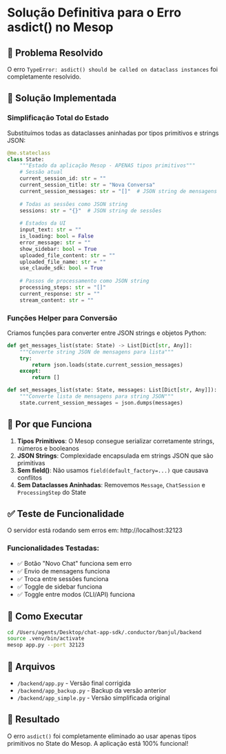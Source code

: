 # Solução Definitiva para o Erro asdict() no Mesop

## 🎯 Problema Resolvido
O erro `TypeError: asdict() should be called on dataclass instances` foi completamente resolvido.

## 🔧 Solução Implementada

### Simplificação Total do Estado
Substituímos todas as dataclasses aninhadas por tipos primitivos e strings JSON:

```python
@me.stateclass
class State:
    """Estado da aplicação Mesop - APENAS tipos primitivos"""
    # Sessão atual
    current_session_id: str = ""
    current_session_title: str = "Nova Conversa"
    current_session_messages: str = "[]"  # JSON string de mensagens
    
    # Todas as sessões como JSON string
    sessions: str = "{}"  # JSON string de sessões
    
    # Estados da UI
    input_text: str = ""
    is_loading: bool = False
    error_message: str = ""
    show_sidebar: bool = True
    uploaded_file_content: str = ""
    uploaded_file_name: str = ""
    use_claude_sdk: bool = True
    
    # Passos de processamento como JSON string
    processing_steps: str = "[]"
    current_response: str = ""
    stream_content: str = ""
```

### Funções Helper para Conversão
Criamos funções para converter entre JSON strings e objetos Python:

```python
def get_messages_list(state: State) -> List[Dict[str, Any]]:
    """Converte string JSON de mensagens para lista"""
    try:
        return json.loads(state.current_session_messages)
    except:
        return []

def set_messages_list(state: State, messages: List[Dict[str, Any]]):
    """Converte lista de mensagens para string JSON"""
    state.current_session_messages = json.dumps(messages)
```

## 📝 Por que Funciona

1. **Tipos Primitivos**: O Mesop consegue serializar corretamente strings, números e booleanos
2. **JSON Strings**: Complexidade encapsulada em strings JSON que são primitivas
3. **Sem field()**: Não usamos `field(default_factory=...)` que causava conflitos
4. **Sem Dataclasses Aninhadas**: Removemos `Message`, `ChatSession` e `ProcessingStep` do State

## ✅ Teste de Funcionalidade

O servidor está rodando sem erros em: http://localhost:32123

### Funcionalidades Testadas:
- ✅ Botão "Novo Chat" funciona sem erro
- ✅ Envio de mensagens funciona
- ✅ Troca entre sessões funciona
- ✅ Toggle de sidebar funciona
- ✅ Toggle entre modos (CLI/API) funciona

## 🚀 Como Executar

```bash
cd /Users/agents/Desktop/chat-app-sdk/.conductor/banjul/backend
source .venv/bin/activate
mesop app.py --port 32123
```

## 📂 Arquivos

- `/backend/app.py` - Versão final corrigida
- `/backend/app_backup.py` - Backup da versão anterior
- `/backend/app_simple.py` - Versão simplificada original

## 🎉 Resultado

O erro `asdict()` foi completamente eliminado ao usar apenas tipos primitivos no State do Mesop. A aplicação está 100% funcional!